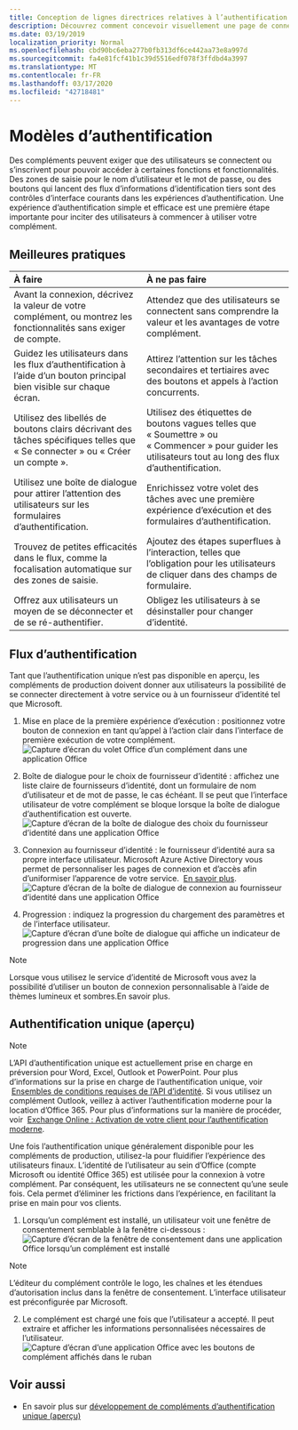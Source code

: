 ```yaml
---
title: Conception de lignes directrices relatives à l’authentification pour les compléments Office
description: Découvrez comment concevoir visuellement une page de connexion ou d’inscription dans un complément Office.
ms.date: 03/19/2019
localization_priority: Normal
ms.openlocfilehash: cbd90bc6eba277b0fb313df6ce442aa73e8a997d
ms.sourcegitcommit: fa4e81fcf41b1c39d5516edf078f3ffdbd4a3997
ms.translationtype: MT
ms.contentlocale: fr-FR
ms.lasthandoff: 03/17/2020
ms.locfileid: "42718481"
---
```

# <a name="authentication-patterns"></a>Modèles d’authentification

Des compléments peuvent exiger que des utilisateurs se connectent ou s’inscrivent pour pouvoir accéder à certaines fonctions et fonctionnalités. Des zones de saisie pour le nom d’utilisateur et le mot de passe, ou des boutons qui lancent des flux d’informations d’identification tiers sont des contrôles d’interface courants dans les expériences d’authentification. Une expérience d’authentification simple et efficace est une première étape importante pour inciter des utilisateurs à commencer à utiliser votre complément.

## <a name="best-practices"></a>Meilleures pratiques

|À faire|À ne pas faire|
|:----|:----|
|Avant la connexion, décrivez la valeur de votre complément, ou montrez les fonctionnalités sans exiger de compte. |Attendez que des utilisateurs se connectent sans comprendre la valeur et les avantages de votre complément.|
|Guidez les utilisateurs dans les flux d’authentification à l’aide d’un bouton principal bien visible sur chaque écran. |Attirez l’attention sur les tâches secondaires et tertiaires avec des boutons et appels à l’action concurrents.|
|Utilisez des libellés de boutons clairs décrivant des tâches spécifiques telles que « Se connecter » ou « Créer un compte ».   |Utilisez des étiquettes de boutons vagues telles que « Soumettre » ou « Commencer » pour guider les utilisateurs tout au long des flux d’authentification.|
|Utilisez une boîte de dialogue pour attirer l’attention des utilisateurs sur les formulaires d’authentification.    |Enrichissez votre volet des tâches avec une première expérience d’exécution et des formulaires d’authentification.|
|Trouvez de petites efficacités dans le flux, comme la focalisation automatique sur des zones de saisie. |Ajoutez des étapes superflues à l’interaction, telles que l’obligation pour les utilisateurs de cliquer dans des champs de formulaire.|
|Offrez aux utilisateurs un moyen de se déconnecter et de se ré-authentifier.    |Obligez les utilisateurs à se désinstaller pour changer d’identité.|

## <a name="authentication-flow"></a>Flux d’authentification

Tant que l’authentification unique n’est pas disponible en aperçu, les compléments de production doivent donner aux utilisateurs la possibilité de se connecter directement à votre service ou à un fournisseur d’identité tel que Microsoft.

1. Mise en place de la première expérience d’exécution : positionnez votre bouton de connexion en tant qu’appel à l’action clair dans l’interface de première exécution de votre complément.
![Capture d’écran du volet Office d’un complément dans une application Office](../images/add-in-fre-value-placemat.png)

2. Boîte de dialogue pour le choix de fournisseur d’identité : affichez une liste claire de fournisseurs d’identité, dont un formulaire de nom d’utilisateur et de mot de passe, le cas échéant. Il se peut que l’interface utilisateur de votre complément se bloque lorsque la boîte de dialogue d’authentification est ouverte.
![Capture d’écran de la boîte de dialogue des choix du fournisseur d’identité dans une application Office](../images/add-in-auth-choices-dialog.png)



3. Connexion au fournisseur d’identité : le fournisseur d’identité aura sa propre interface utilisateur. Microsoft Azure Active Directory vous permet de personnaliser les pages de connexion et d’accès afin d’uniformiser l’apparence de votre service.  [En savoir plus](/azure/active-directory/fundamentals/customize-branding).
![Capture d’écran de la boîte de dialogue de connexion au fournisseur d’identité dans une application Office](../images/add-in-auth-identity-sign-in.png)

4. Progression : indiquez la progression du chargement des paramètres et de l’interface utilisateur.
![Capture d’écran d’une boîte de dialogue qui affiche un indicateur de progression dans une application Office](../images/add-in-auth-modal-interstitial.png)

> [!NOTE] 
> Lorsque vous utilisez le service d’identité de Microsoft vous avez la possibilité d’utiliser un bouton de connexion personnalisable à l’aide de thèmes lumineux et sombres.En savoir plus.

## <a name="single-sign-on-authentication-flow-preview"></a>Authentification unique (aperçu)

> [!NOTE]
> L’API d’authentification unique est actuellement prise en charge en préversion pour Word, Excel, Outlook et PowerPoint. Pour plus d’informations sur la prise en charge de l’authentification unique, voir  [Ensembles de conditions requises de l’API d’identité](../reference/requirement-sets/identity-api-requirement-sets.md). Si vous utilisez un complément Outlook, veillez à activer l’authentification moderne pour la location d’Office 365. Pour plus d’informations sur la manière de procéder, voir  [Exchange Online : Activation de votre client pour l’authentification moderne](https://social.technet.microsoft.com/wiki/contents/articles/32711.exchange-online-how-to-enable-your-tenant-for-modern-authentication.aspx).

Une fois l’authentification unique généralement disponible pour les compléments de production, utilisez-la pour fluidifier l’expérience des utilisateurs finaux. L’identité de l’utilisateur au sein d’Office (compte Microsoft ou identité Office 365) est utilisée pour la connexion à votre complément. Par conséquent, les utilisateurs ne se connectent qu’une seule fois. Cela permet d’éliminer les frictions dans l’expérience, en facilitant la prise en main pour vos clients.

1. Lorsqu’un complément est installé, un utilisateur voit une fenêtre de consentement semblable à la fenêtre ci-dessous : ![Capture d’écran de la fenêtre de consentement dans une application Office lorsqu’un complément est installé](../images/add-in-auth-SSO-consent-dialog.png)
> [!NOTE]
> L’éditeur du complément contrôle le logo, les chaînes et les étendues d’autorisation inclus dans la fenêtre de consentement. L’interface utilisateur est préconfigurée par Microsoft.

2. Le complément est chargé une fois que l’utilisateur a accepté. Il peut extraire et afficher les informations personnalisées nécessaires de l’utilisateur.
![Capture d’écran d’une application Office avec les boutons de complément affichés dans le ruban](../images/add-in-ribbon.png)

## <a name="see-also"></a>Voir aussi

- En savoir plus sur [développement de compléments d’authentification unique (aperçu)](../develop/sso-in-office-add-ins.md)

